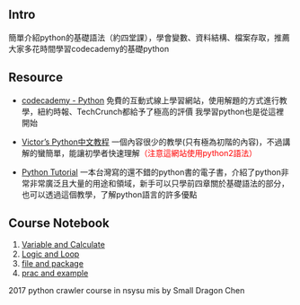## Intro
簡單介紹python的基礎語法（約四堂課），學會變數、資料結構、檔案存取，推薦大家多花時間學習codecademy的基礎python

## Resource
- [codecademy - Python](https://www.codecademy.com/learn/learn-python)
免費的互動式線上學習網站，使用解題的方式進行教學，紐約時報、TechCrunch都給予了極高的評價
我學習python也是從這裡開始

- [Victor’s Python中文教程](http://python.ez2learn.com/index.html)
一個內容很少的教學(只有極為初階的內容)，不過講解的蠻簡單，能讓初學者快速理解<font color='red'>（注意這網站使用python2語法）</font>

- [Python Tutorial](https://openhome.cc/Gossip/CodeData/PythonTutorial/index.html)
一本台灣寫的還不錯的python書的電子書，介紹了python非常非常廣泛且大量的用途和領域，新手可以只學前四章關於基礎語法的部分，也可以透過這個教學，了解python語言的許多優點

## Course Notebook
1. [Variable and Calculate](1_Variable+and+Calculate.html)
2. [Logic and Loop](2_Logic+and+Loop.html)
3. [file and package](3_file+and+package.html)
4. [prac and example](4_python+prac+and+example.html)

<copyright>2017 python crawler course in nsysu mis by Small Dragon Chen</copyright>
